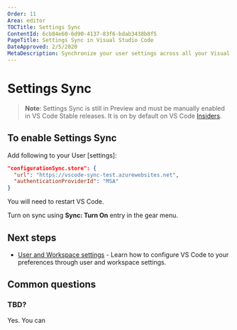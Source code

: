 ```yaml
---
Order: 11
Area: editor
TOCTitle: Settings Sync
ContentId: 6cb84e60-6d90-4137-83f6-bdab3438b8f5
PageTitle: Settings Sync in Visual Studio Code
DateApproved: 2/5/2020
MetaDescription: Synchronize your user settings across all your Visual Studio Code instances.
---
```

# Settings Sync

>**Note**: Settings Sync is still in Preview and must be manually enabled in VS Code Stable releases. It is on by default on VS Code [Insiders](/insiders).

## To enable Settings Sync

Add following to your User [settings]:

```json
"configurationSync.store": {
  "url": "https://vscode-sync-test.azurewebsites.net",
  "authenticationProviderId": "MSA"
}
```

You will need to restart VS Code.

Turn on sync using **Sync: Turn On** entry in the gear menu.

## Next steps

* [User and Workspace settings](/docs/getstarted/settings.md) - Learn how to configure VS Code to your preferences through user and workspace settings.

## Common questions

### TBD?

Yes. You can

